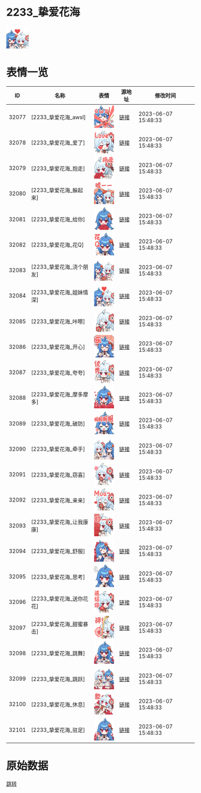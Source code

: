 # 2233_挚爱花海

<img src="./cover.png" height="60" alt="cover" />

# 表情一览

|ID|名称|表情|源地址|修改时间|
|----|----|----|----|----|
|32077|[2233_挚爱花海_awsl]|<img src="./pic/032077_%5B2233_挚爱花海_awsl%5D.png" height="60" alt="awsl"/>|[链接](https://i0.hdslb.com/bfs/emote/9c2d72f4e415f632345d07ce1a39849250be798b.png)|2023-06-07 15:48:33|
|32078|[2233_挚爱花海_爱了]|<img src="./pic/032078_%5B2233_挚爱花海_爱了%5D.png" height="60" alt="爱了"/>|[链接](https://i0.hdslb.com/bfs/emote/feab522ac25ca71ad848d1570f2d392608f8cb66.png)|2023-06-07 15:48:33|
|32079|[2233_挚爱花海_抱走]|<img src="./pic/032079_%5B2233_挚爱花海_抱走%5D.png" height="60" alt="抱走"/>|[链接](https://i0.hdslb.com/bfs/emote/0db0850fdb1b399388ef96b03dbe65ff1043658d.png)|2023-06-07 15:48:33|
|32080|[2233_挚爱花海_躲起来]|<img src="./pic/032080_%5B2233_挚爱花海_躲起来%5D.png" height="60" alt="躲起来"/>|[链接](https://i0.hdslb.com/bfs/emote/05b6c77e2852eee87f7639c73a9a50f1c6744249.png)|2023-06-07 15:48:33|
|32081|[2233_挚爱花海_给你]|<img src="./pic/032081_%5B2233_挚爱花海_给你%5D.png" height="60" alt="给你"/>|[链接](https://i0.hdslb.com/bfs/emote/12250b6b4d44d10940b72c085f415ef24908ad5a.png)|2023-06-07 15:48:33|
|32082|[2233_挚爱花海_花Q]|<img src="./pic/032082_%5B2233_挚爱花海_花Q%5D.png" height="60" alt="花Q"/>|[链接](https://i0.hdslb.com/bfs/emote/b7d9da5b6869f6035657c1b1255588d55bd184cf.png)|2023-06-07 15:48:33|
|32083|[2233_挚爱花海_浇个朋友]|<img src="./pic/032083_%5B2233_挚爱花海_浇个朋友%5D.png" height="60" alt="浇个朋友"/>|[链接](https://i0.hdslb.com/bfs/emote/4e2f2a9c36062568b53f3df303e9fa607a313893.png)|2023-06-07 15:48:33|
|32084|[2233_挚爱花海_姐妹情深]|<img src="./pic/032084_%5B2233_挚爱花海_姐妹情深%5D.png" height="60" alt="姐妹情深"/>|[链接](https://i0.hdslb.com/bfs/emote/d25f6a5178857784a005761fcd43931cc3c75aae.png)|2023-06-07 15:48:33|
|32085|[2233_挚爱花海_咔嚓]|<img src="./pic/032085_%5B2233_挚爱花海_咔嚓%5D.png" height="60" alt="咔嚓"/>|[链接](https://i0.hdslb.com/bfs/emote/1b48e5a3bb069db60175524e7211a72bf7d3f100.png)|2023-06-07 15:48:33|
|32086|[2233_挚爱花海_开心]|<img src="./pic/032086_%5B2233_挚爱花海_开心%5D.png" height="60" alt="开心"/>|[链接](https://i0.hdslb.com/bfs/emote/2d64cb149f41893e40d4dc203c41b59ef8bd88e1.png)|2023-06-07 15:48:33|
|32087|[2233_挚爱花海_夸夸]|<img src="./pic/032087_%5B2233_挚爱花海_夸夸%5D.png" height="60" alt="夸夸"/>|[链接](https://i0.hdslb.com/bfs/emote/358dbfab7cfd7b3a7585447e9bce25c7b4806c7a.png)|2023-06-07 15:48:33|
|32088|[2233_挚爱花海_摩多摩多]|<img src="./pic/032088_%5B2233_挚爱花海_摩多摩多%5D.png" height="60" alt="摩多摩多"/>|[链接](https://i0.hdslb.com/bfs/emote/409a66f2df6ba47d917197d704bd4c216ec83b98.png)|2023-06-07 15:48:33|
|32089|[2233_挚爱花海_破防]|<img src="./pic/032089_%5B2233_挚爱花海_破防%5D.png" height="60" alt="破防"/>|[链接](https://i0.hdslb.com/bfs/emote/a0999e89750f5c89ebd3343868f3bd948a82b96d.png)|2023-06-07 15:48:33|
|32090|[2233_挚爱花海_牵手]|<img src="./pic/032090_%5B2233_挚爱花海_牵手%5D.png" height="60" alt="牵手"/>|[链接](https://i0.hdslb.com/bfs/emote/3391d170e792b69156cb9116ebce8ceda2509122.png)|2023-06-07 15:48:33|
|32091|[2233_挚爱花海_窃喜]|<img src="./pic/032091_%5B2233_挚爱花海_窃喜%5D.png" height="60" alt="窃喜"/>|[链接](https://i0.hdslb.com/bfs/emote/896e9f4d3bd60e64e8b9c4c2c5f5490272d959e6.png)|2023-06-07 15:48:33|
|32092|[2233_挚爱花海_亲亲]|<img src="./pic/032092_%5B2233_挚爱花海_亲亲%5D.png" height="60" alt="亲亲"/>|[链接](https://i0.hdslb.com/bfs/emote/b1e38eacd282053873907f11c4698ab8343f1725.png)|2023-06-07 15:48:33|
|32093|[2233_挚爱花海_让我康康]|<img src="./pic/032093_%5B2233_挚爱花海_让我康康%5D.png" height="60" alt="让我康康"/>|[链接](https://i0.hdslb.com/bfs/emote/7335d1c241c8fbcfcdd1d356bb4ad0743189ef8c.png)|2023-06-07 15:48:33|
|32094|[2233_挚爱花海_舒服]|<img src="./pic/032094_%5B2233_挚爱花海_舒服%5D.png" height="60" alt="舒服"/>|[链接](https://i0.hdslb.com/bfs/emote/90e7be3f58fdd8f69cb546d59504e055fab7c02a.png)|2023-06-07 15:48:33|
|32095|[2233_挚爱花海_思考]|<img src="./pic/032095_%5B2233_挚爱花海_思考%5D.png" height="60" alt="思考"/>|[链接](https://i0.hdslb.com/bfs/emote/86ad29d944448165279e40b87f02e53132a56d8e.png)|2023-06-07 15:48:33|
|32096|[2233_挚爱花海_送你花花]|<img src="./pic/032096_%5B2233_挚爱花海_送你花花%5D.png" height="60" alt="送你花花"/>|[链接](https://i0.hdslb.com/bfs/emote/e54c7ab461d46c1b56b5bf06ed37fd956cf72357.png)|2023-06-07 15:48:33|
|32097|[2233_挚爱花海_甜蜜暴击]|<img src="./pic/032097_%5B2233_挚爱花海_甜蜜暴击%5D.png" height="60" alt="甜蜜暴击"/>|[链接](https://i0.hdslb.com/bfs/emote/e476abb57d05b0dd09bfe78b10a9ebbd0128f8d7.png)|2023-06-07 15:48:33|
|32098|[2233_挚爱花海_跳舞]|<img src="./pic/032098_%5B2233_挚爱花海_跳舞%5D.png" height="60" alt="跳舞"/>|[链接](https://i0.hdslb.com/bfs/emote/f005a37adf370e176cd86e6015dcbf82263395a4.png)|2023-06-07 15:48:33|
|32099|[2233_挚爱花海_跳跃]|<img src="./pic/032099_%5B2233_挚爱花海_跳跃%5D.png" height="60" alt="跳跃"/>|[链接](https://i0.hdslb.com/bfs/emote/b6a26ea18b0a162af322a6223ed052370add6acb.png)|2023-06-07 15:48:33|
|32100|[2233_挚爱花海_休息]|<img src="./pic/032100_%5B2233_挚爱花海_休息%5D.png" height="60" alt="休息"/>|[链接](https://i0.hdslb.com/bfs/emote/374f7ff5869a3964ad77fc77793b415ad1e9d404.png)|2023-06-07 15:48:33|
|32101|[2233_挚爱花海_驻足]|<img src="./pic/032101_%5B2233_挚爱花海_驻足%5D.png" height="60" alt="驻足"/>|[链接](https://i0.hdslb.com/bfs/emote/96f22b1a82a6f9f2d3982ad700c4cf5c1f50a2a1.png)|2023-06-07 15:48:33|

# 原始数据

[跳转](./raw.json)

